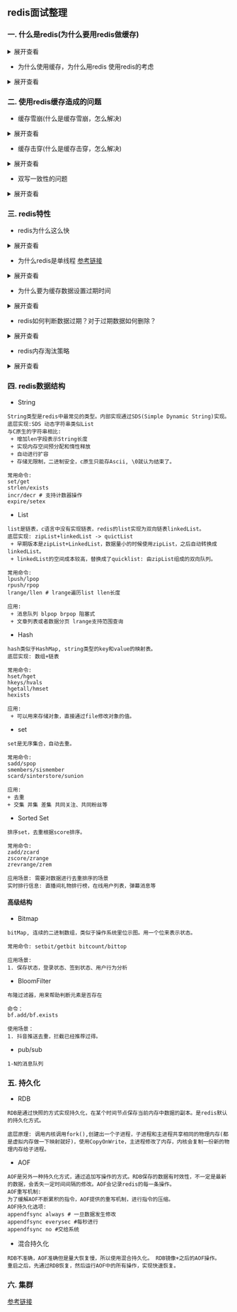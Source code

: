 ## redis面试整理

### 一. 什么是redis(为什么要用redis做缓存)

<details> <summary>展开查看</summary>
<pre><code>	redis是用C编写的Nosql的K-V型内存数据库。
	redis读写速度非常快，所以广泛应用于缓存方案，支持事务、持久化、LRU驱动时间、集群方案。。</code></pre> 
</details>

+ 为什么使用缓存，为什么用redis 使用redis的考虑

<details> <summary>展开查看</summary>
<pre><code>	现在web应用的访问，大多数都是读请求，读操作的次数远超于写次数，如果直接读数据库，不仅慢而且大量链接打到数据库可能造成db崩溃。
	使用redis作为缓存，redis内存存储的特性，使得查询十分快速，同时降低数据库的压力。
	由于内存容量的限制，redis中缓存的数据一般是常用和主要的数据，还要考虑:
	1.存储的数据访问命中率如何，如果命中率很低，没必要写入缓存
	2.如果写入操作多，那么没必要使用缓存
	3.数据的大小，如果很大也没必要存在内存中。</code></pre> 
</details>

### 二. 使用redis缓存造成的问题

+ 缓存雪崩(什么是缓存雪崩，怎么解决)

<details> <summary>展开查看</summary>
<pre><code>	what:
	缓存雪崩是指redis服务宕机或者redis中的缓存在同一时间大量失效，造成访问流量全部打到了数据库中，造成数据库压力陡增，并造成雪崩一样的连锁反应，甚至造成数据库大面积宕机。
	why:
	redis服务宕机、缓存数据同时失效
	how：
	1. redis本身避免设置统一的失效时间，设置随机的失效时间。
	2. 事发前，使用redis集群，保证redis高可用，尽量不宕机。
	3. 事发中，积极采用限流策略，减少打到数据库的流量。
	4. 事发后，根据redis持久化功能，快速恢复数据。</code></pre> 
</details>

+ 缓存击穿(什么是缓存击穿，怎么解决)

<details> <summary>展开查看</summary>
<pre><code>	what:
	查询一个不存在与数据库中的数据(非法数据等)，缓存一定没有命中，请求透过了redis到了数据库中，造成数据库存在压力
	why:
	请求中包含大量不存在数据库中的数据，走了数据库
	how:
	1. 前端尽量做数据校验，抱枕数据的合法性，拦截一部分数据。
	2. 缓存不存在的key，设置较短的过期时间。
	3. 使用过滤器(布隆过滤器和布谷鸟过滤器)进行访问过滤</code></pre> 
</details>

+ 双写一致性的问题

<details> <summary>展开查看</summary>
<pre><code>	what:
	update操作，数据库和redis中的数据都涉及写操作，双写操作如何保证数据的一致性。
	how:
	Cache aside partten 先写数据库 再删缓存</code></pre> 
</details>

### 三. redis特性

+ redis为什么这么快

<details> <summary>展开查看</summary>
<pre><code>	1. 内存数据库，操作在内存上进行，比传统磁盘数据库要快(随机存取慢，顺序存取性能不错)
	2. 单线程模型，无锁竞争，没有线程的上下文切换
	3. i/o多路复用模型，非阻塞式io: 单线程高效处理网络请求
	4. 高效的数据结构，大量的优化结果。</code></pre> 
</details>

+ 为什么redis是单线程 [参考链接](https://draveness.me/whys-the-design-redis-single-thread/)

<details> <summary>展开查看</summary>
<pre><code>	1. redis绝多数操作的性能瓶颈不是CPU，redis性能瓶颈最可能是机器内存容量或者网络带宽。
	2. redis采用单线程+多路复用器完全可以并发的处理客户端的请求
	3. 增加多线程机制反而增加了开发和维护成本。
	后续引入了多线程，也是在局部删除大键值对操作，降低redis主线程阻塞的时间，提高执行效率。</code></pre> 
</details>

+ 为什么要为缓存数据设置过期时间

<details> <summary>展开查看</summary>
<pre><code>	1. 有助于缓解内存的消耗。
	2. 有些消息本身就有时效性，比如验证码，正好可以通过缓存过期来实现。</code></pre> 
</details>

+ redis如何判断数据过期？对于过期数据如何删除？

<details> <summary>展开查看</summary>
<pre><code>	redis中维护了一个过期字典，字典的key指向redis中的key，值是一个longlong类型的unix时间戳。
	删除策略:
 	1. 惰性删除: 只有在查询key的时候，才会进行过期时间比较，然后删除。
 	2. 定期删除: 基于统计意义，每段时间抽取一定的key，知道抽取key中的过期key小于一定的比例停止抽取，否则一直抽取删除操作。</code></pre> 
</details>

+ redis内存淘汰策略

<details> <summary>展开查看</summary>
<pre><code>	通过过期数据删除策略还不够，redis内存可能会发生溢出。
	1. no-eviction 禁止驱逐数据
	2. volatile-ttl 从设置了过期时间的数据中淘汰将要过期的
	3. volatile/allkeys -lru 使用lru策略 从设置了过期时间、全部key中淘汰
	4. volatile/allkeys -random 随机淘汰
	5. valatile/allkeys -lfu 使用lfu使用频率淘汰</code></pre> 
</details>

### 四. redis数据结构

+ String

```
String类型是redis中最常见的类型。内部实现通过SDS(Simple Dynamic String)实现。
底层实现:SDS 动态字符串类似List
与C原生的字符串相比:
 + 增加len字段表示String长度
 + 实现内存空间预分配和惰性释放
 + 自动进行扩容
 + 存储无限制，二进制安全，c原生只能存Ascii, \0就认为结束了。

常用命令:
set/get
strlen/exists
incr/decr # 支持计数器操作
expire/setex
```

+ List

```
list是链表，c语言中没有实现链表，redis的list实现为双向链表linkedList。
底层实现: zipList+linkedList -> quictList
 + 早期版本是zipList+LinkedList，数据量小的时候使用zipList，之后自动转换成linkedList。
 + linkedList的空间成本较高，替换成了quicklist: 由zipList组成的双向队列。
 
常用命令:
lpush/lpop
rpush/rpop
lrange/llen # lrange遍历list llen长度

应用:
 + 消息队列 blpop brpop 阻塞式
 + 文章列表或者数据分页 lrange支持范围查询
```

+ Hash

```
hash类似于HashMap, string类型的key和value的映射表。
底层实现: 数组+链表

常用命令:
hset/hget
hkeys/hvals
hgetall/hmset
hexists

应用: 
 + 可以用来存储对象，直接通过file修改对象的值。
```

+ set

```
set是无序集合，自动去重。

常用命令:
sadd/spop
smembers/sismember
scard/sinterstore/sunion

应用:
+ 去重 
+ 交集 并集 差集 共同关注、共同粉丝等
```

+ Sorted Set

```
排序set，去重根据score排序。

常用命令:
zadd/zcard
zscore/zrange
zrevrange/zrem

应用场景: 需要对数据进行去重排序的场景
实时排行信息: 直播间礼物排行榜，在线用户列表，弹幕消息等
```

#### 高级结构

+ Bitmap

```
bitMap, 连续的二进制数组，类似于操作系统里位示图。用一个位来表示状态。

常用命令: setbit/getbit bitcount/bittop

应用场景:
1. 保存状态，登录状态、签到状态、用户行为分析
```

+ BloomFilter

```
布隆过滤器，用来帮助判断元素是否存在

命令：
bf.add/bf.exists

使用场景：
1. 抖音推送去重，拦截已经推荐过得。
```

+ pub/sub

```
1-N的消息队列
```

### 五. 持久化

+ RDB

```
RDB是通过快照的方式实现持久化，在某个时间节点保存当前内存中数据的副本。是redis默认的持久化方式。

底层原理: 调用内核调用fork(),创建出一个子进程，子进程和主进程共享相同的物理内存(都是虚拟内存做一下映射就好)，使用CopyOnWrite，主进程修改了内存，内核会复制一份新的物理内存给子进程。
```

+ AOF

```
AOF是另外一种持久化方式，通过追加写操作的方式。RDB保存的数据有时效性，不一定是最新的数据，会丢失一定时间间隔的修改。AOF会记录redis的每一条操作。
AOF重写机制:
为了缓解AOF不断累积的指令，AOF提供的重写机制，进行指令的压缩。
AOF持久化选项:
appendfsync always # 一旦数据发生修改
appendfsync everysec #每秒进行
appendfsync no #交给系统
```

+ 混合持久化

```
RDB不准确，AOF准确但是量大恢复慢，所以使用混合持久化。 RDB镜像+之后的AOF操作。
重启之后，先通过RDB恢复，然后运行AOF中的所有操作，实现快速恢复。
```

### 六. 集群

[参考链接](https://mp.weixin.qq.com/s?__biz=Mzg5MzU2NDgyNw==&mid=2247487143&idx=1&sn=b095c730e2180d7461c6c0aaa55f495f&source=41#wechat_redirect)

